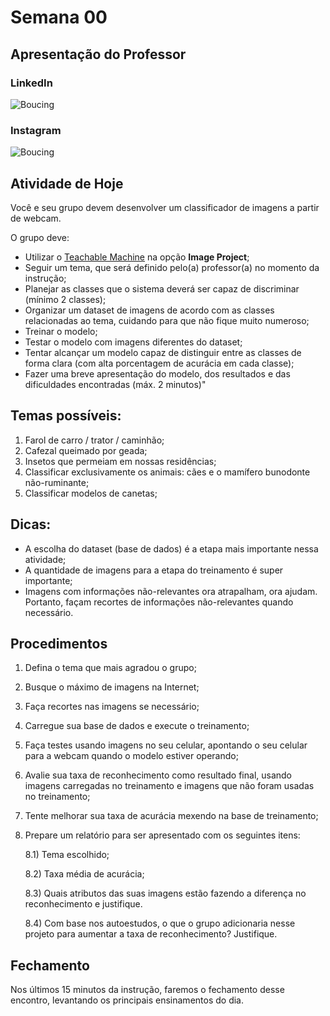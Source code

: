 # Semana 00

## Apresentação do Professor

### LinkedIn


<picture>
   <source media="(prefers-color-scheme: light)" srcset="https://github.com/agodoi/m01-semana00/blob/main/imgs/QRCode-LinkedIn.png">
   <img alt="Boucing" src="[YOUR-DEFAULT-IMAGE](https://github.com/agodoi/m01-semana00/blob/main/imgs/QRCode-LinkedIn.png)">
</picture>


### Instagram

<picture>
   <source media="(prefers-color-scheme: light)" srcset="https://github.com/agodoi/m01-semana00/blob/main/imgs/QRCode-Instagram.png">
   <img alt="Boucing" src="[YOUR-DEFAULT-IMAGE](https://github.com/agodoi/m01-semana00/blob/main/imgs/QRCode-Instagram.png)">
</picture>


## Atividade de Hoje

Você e seu grupo devem desenvolver um classificador de imagens a partir de webcam. 

O grupo deve:

- Utilizar o [Teachable Machine](https://teachablemachine.withgoogle.com/train) na opção **Image Project**;
- Seguir um tema, que será definido pelo(a) professor(a) no momento da instrução;
- Planejar as classes que o sistema deverá ser capaz de discriminar (mínimo 2 classes);
- Organizar um dataset de imagens de acordo com as classes relacionadas ao tema, cuidando para que não fique muito numeroso;
- Treinar o modelo;
- Testar o modelo com imagens diferentes do dataset;
- Tentar alcançar um modelo capaz de distinguir entre as classes de forma clara (com alta porcentagem de acurácia em cada classe);
- Fazer uma breve apresentação do modelo, dos resultados e das dificuldades encontradas (máx. 2 minutos)"

## Temas possíveis:

1) Farol de carro / trator / caminhão;
2) Cafezal queimado por geada;
3) Insetos que permeiam em nossas residências;
4) Classificar exclusivamente os animais: cães e o mamífero bunodonte não-ruminante;
5) Classificar modelos de canetas;

## Dicas:

* A escolha do dataset (base de dados) é a etapa mais importante nessa atividade;
* A quantidade de imagens para a etapa do treinamento é super importante;
* Imagens com informações não-relevantes ora atrapalham, ora ajudam. Portanto, façam recortes de informações não-relevantes quando necessário.

## Procedimentos

1) Defina o tema que mais agradou o grupo;
2) Busque o máximo de imagens na Internet;
3) Faça recortes nas imagens se necessário;
4) Carregue sua base de dados e execute o treinamento;
5) Faça testes usando imagens no seu celular, apontando o seu celular para a webcam quando o modelo estiver operando;
6) Avalie sua taxa de reconhecimento como resultado final, usando imagens carregadas no treinamento e imagens que não foram usadas no treinamento;
7) Tente melhorar sua taxa de acurácia mexendo na base de treinamento;
8) Prepare um relatório para ser apresentado com os seguintes itens:

   8.1) Tema escolhido;
   
   8.2) Taxa média de acurácia;

   8.3) Quais atributos das suas imagens estão fazendo a diferença no reconhecimento e justifique.

   8.4) Com base nos autoestudos, o que o grupo adicionaria nesse projeto para aumentar a taxa de reconhecimento? Justifique. 


## Fechamento

Nos últimos 15 minutos da instrução, faremos o fechamento desse encontro, levantando os principais ensinamentos do dia.

